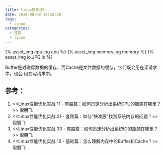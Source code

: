 ```yaml
---
title: linux性能优化
date: 2019-08-08 19:43:38
tags:
  - linux
categories:
  - 性能
  - linux  
---
```


<!-- more -->

{% asset_img   cpu.jpg  cpu  %} 
{% asset_img   memory.jpg  memory  %} 
{% asset_img   io.JPG  io  %} 


Buffer是对磁盘数据的缓存，而Cache是文件数据的缓存，它们既会用在读请求中，也会
用在写请求中。

## 参考：

1. <<Linux性能优化实战  11 - 套路篇：如何迅速分析出系统CPU的瓶颈在哪里？>> 倪朋飞
2. <<Linux性能优化实战  21 - 套路篇：如何“快准狠”找到系统内存的问题？>> 倪朋飞
3. <<Linux性能优化实战  30 - 套路篇：如何迅速分析出系统IO的瓶颈在哪里？>> 倪朋飞
4. <<Linux性能优化实战  16 - 基础篇：怎么理解内存中的Buffer和Cache？>> 倪朋飞

